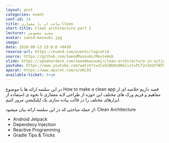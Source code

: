 ```yaml
---
layout: post
categories: event
conf-id: 14
title: ساخت اپ با معماری Clean
short-title: Clean architecture part 2
lecturer: سعید معصومی
avatar: saeid-masoumi.jpg
image: 
date: 2018-09-13 15:0:0 +0430
reserve-url: https://evand.com/events/logcat14
source: https://github.com/SaeedMasoumi/MovieHub
slide: https://speakerdeck.com/saeedmasoumi/clean-architecture-in-action-part-1-saeed-masoumi
youtube: https://www.youtube.com/watch?v=dlx61Nb0zO0&list=PLT2xIm2X7W7h2TuQBcHzIFqGVaSyHG6l-
aparat: https://www.aparat.com/v/oKL93
available-ticket: true
---
```

در این سلسه ارائه ها با موضوع How to make a clean app قصد داریم خلاصه ای از مفاهیم و فریم ورک های مختلف این حوزه از طراحی لایه معماری تا نحوه ‌ی استفاده از ابزارهای مختلف را در قالب پیاده سازی یک اپلیکیشن مرور کنیم.

از جمله مباحثی که در این سلسه ارائه بیان میشود:
Clean Architecture
- Android Jetpack
- Dependecy Injection
- Reactive Programming
- Gradle Tips & Tricks